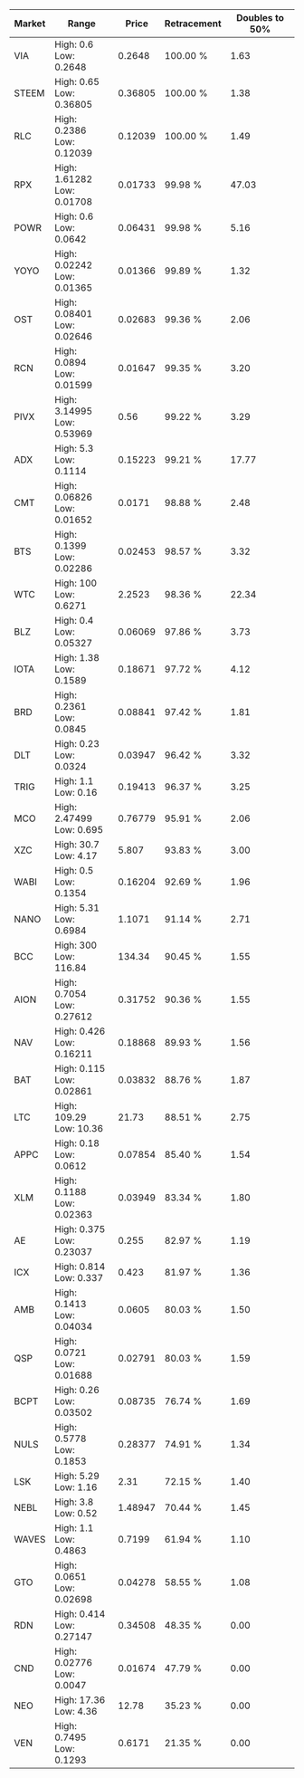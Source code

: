 | Market | Range | Price| Retracement | Doubles to 50% |
| --- | --- | --- | --- | --- |
| VIA | High: 0.6<br />Low: 0.2648 | 0.2648 | 100.00 % | 1.63 |
| STEEM | High: 0.65<br />Low: 0.36805 | 0.36805 | 100.00 % | 1.38 |
| RLC | High: 0.2386<br />Low: 0.12039 | 0.12039 | 100.00 % | 1.49 |
| RPX | High: 1.61282<br />Low: 0.01708 | 0.01733 | 99.98 % | 47.03 |
| POWR | High: 0.6<br />Low: 0.0642 | 0.06431 | 99.98 % | 5.16 |
| YOYO | High: 0.02242<br />Low: 0.01365 | 0.01366 | 99.89 % | 1.32 |
| OST | High: 0.08401<br />Low: 0.02646 | 0.02683 | 99.36 % | 2.06 |
| RCN | High: 0.0894<br />Low: 0.01599 | 0.01647 | 99.35 % | 3.20 |
| PIVX | High: 3.14995<br />Low: 0.53969 | 0.56 | 99.22 % | 3.29 |
| ADX | High: 5.3<br />Low: 0.1114 | 0.15223 | 99.21 % | 17.77 |
| CMT | High: 0.06826<br />Low: 0.01652 | 0.0171 | 98.88 % | 2.48 |
| BTS | High: 0.1399<br />Low: 0.02286 | 0.02453 | 98.57 % | 3.32 |
| WTC | High: 100<br />Low: 0.6271 | 2.2523 | 98.36 % | 22.34 |
| BLZ | High: 0.4<br />Low: 0.05327 | 0.06069 | 97.86 % | 3.73 |
| IOTA | High: 1.38<br />Low: 0.1589 | 0.18671 | 97.72 % | 4.12 |
| BRD | High: 0.2361<br />Low: 0.0845 | 0.08841 | 97.42 % | 1.81 |
| DLT | High: 0.23<br />Low: 0.0324 | 0.03947 | 96.42 % | 3.32 |
| TRIG | High: 1.1<br />Low: 0.16 | 0.19413 | 96.37 % | 3.25 |
| MCO | High: 2.47499<br />Low: 0.695 | 0.76779 | 95.91 % | 2.06 |
| XZC | High: 30.7<br />Low: 4.17 | 5.807 | 93.83 % | 3.00 |
| WABI | High: 0.5<br />Low: 0.1354 | 0.16204 | 92.69 % | 1.96 |
| NANO | High: 5.31<br />Low: 0.6984 | 1.1071 | 91.14 % | 2.71 |
| BCC | High: 300<br />Low: 116.84 | 134.34 | 90.45 % | 1.55 |
| AION | High: 0.7054<br />Low: 0.27612 | 0.31752 | 90.36 % | 1.55 |
| NAV | High: 0.426<br />Low: 0.16211 | 0.18868 | 89.93 % | 1.56 |
| BAT | High: 0.115<br />Low: 0.02861 | 0.03832 | 88.76 % | 1.87 |
| LTC | High: 109.29<br />Low: 10.36 | 21.73 | 88.51 % | 2.75 |
| APPC | High: 0.18<br />Low: 0.0612 | 0.07854 | 85.40 % | 1.54 |
| XLM | High: 0.1188<br />Low: 0.02363 | 0.03949 | 83.34 % | 1.80 |
| AE | High: 0.375<br />Low: 0.23037 | 0.255 | 82.97 % | 1.19 |
| ICX | High: 0.814<br />Low: 0.337 | 0.423 | 81.97 % | 1.36 |
| AMB | High: 0.1413<br />Low: 0.04034 | 0.0605 | 80.03 % | 1.50 |
| QSP | High: 0.0721<br />Low: 0.01688 | 0.02791 | 80.03 % | 1.59 |
| BCPT | High: 0.26<br />Low: 0.03502 | 0.08735 | 76.74 % | 1.69 |
| NULS | High: 0.5778<br />Low: 0.1853 | 0.28377 | 74.91 % | 1.34 |
| LSK | High: 5.29<br />Low: 1.16 | 2.31 | 72.15 % | 1.40 |
| NEBL | High: 3.8<br />Low: 0.52 | 1.48947 | 70.44 % | 1.45 |
| WAVES | High: 1.1<br />Low: 0.4863 | 0.7199 | 61.94 % | 1.10 |
| GTO | High: 0.0651<br />Low: 0.02698 | 0.04278 | 58.55 % | 1.08 |
| RDN | High: 0.414<br />Low: 0.27147 | 0.34508 | 48.35 % | 0.00 |
| CND | High: 0.02776<br />Low: 0.0047 | 0.01674 | 47.79 % | 0.00 |
| NEO | High: 17.36<br />Low: 4.36 | 12.78 | 35.23 % | 0.00 |
| VEN | High: 0.7495<br />Low: 0.1293 | 0.6171 | 21.35 % | 0.00 |
